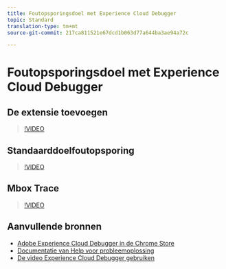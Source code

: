 ```yaml
---
title: Foutopsporingsdoel met Experience Cloud Debugger
topic: Standard
translation-type: tm+mt
source-git-commit: 217ca811521e67dcd1b063d77a644ba3ae94a72c

---
```



# Foutopsporingsdoel met Experience Cloud Debugger

## De extensie toevoegen

>[!VIDEO](https://video.tv.adobe.com/v/23114/?quality=12)

## Standaarddoelfoutopsporing

>[!VIDEO](https://video.tv.adobe.com/v/23115/?quality=12)

## Mbox Trace

>[!VIDEO](https://video.tv.adobe.com/v/23113/?quality=12)

## Aanvullende bronnen

+ [Adobe Experience Cloud Debugger in de Chrome Store](https://chrome.google.com/webstore/detail/adobe-experience-cloud-de/ocdmogmohccmeicdhlhhgepeaijenapj?hl=en)
+ [Documentatie van Help voor probleemoplossing](/help/r-troubleshooting-target/troubleshooting-target.md)
+ [De video Experience Cloud Debugger gebruiken](https://helpx.adobe.com/marketing-cloud-core/kt/using/experience-cloud-debugger-feature-video-use.html)

